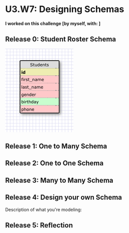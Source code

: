 # U3.W7: Designing Schemas


#### I worked on this challenge [by myself, with: ]


## Release 0: Student Roster Schema
<img src = "imgs/Student_Roster_Schema.jpg"/>


## Release 1: One to Many Schema
<!-- display your image inline here -->


## Release 2: One to One Schema
<!-- display your image inline here -->


## Release 3: Many to Many Schema
<!-- display your image inline here -->


## Release 4: Design your own Schema
Description of what you're modeling: 

<!-- display your one-to-one image inline here -->
<!-- display your many-to-many image inline here -->

## Release 5: Reflection
